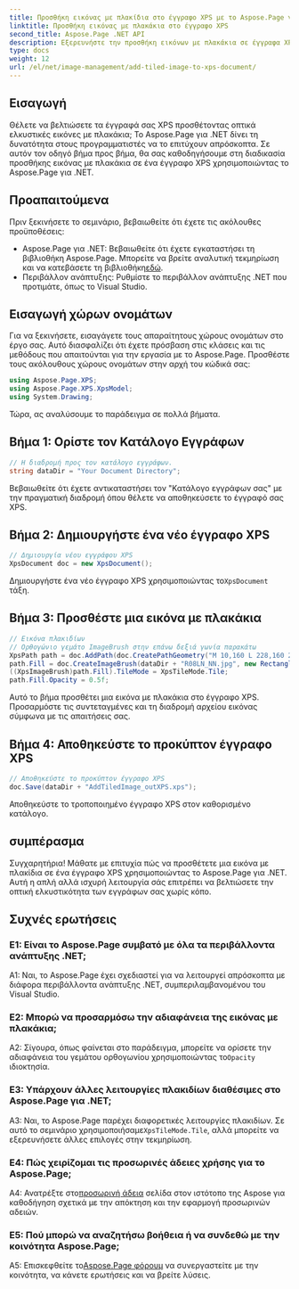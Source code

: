 ```yaml
---
title: Προσθήκη εικόνας με πλακίδια στο έγγραφο XPS με το Aspose.Page για .NET
linktitle: Προσθήκη εικόνας με πλακάκια στο έγγραφο XPS
second_title: Aspose.Page .NET API
description: Εξερευνήστε την προσθήκη εικόνων με πλακάκια σε έγγραφα XPS χωρίς κόπο με το Aspose.Page για .NET. Βελτιώστε την οπτική εμφάνιση και δημιουργήστε εντυπωσιακά έγγραφα.
type: docs
weight: 12
url: /el/net/image-management/add-tiled-image-to-xps-document/
---
```

## Εισαγωγή

Θέλετε να βελτιώσετε τα έγγραφά σας XPS προσθέτοντας οπτικά ελκυστικές εικόνες με πλακάκια; Το Aspose.Page για .NET δίνει τη δυνατότητα στους προγραμματιστές να το επιτύχουν απρόσκοπτα. Σε αυτόν τον οδηγό βήμα προς βήμα, θα σας καθοδηγήσουμε στη διαδικασία προσθήκης εικόνας με πλακάκια σε ένα έγγραφο XPS χρησιμοποιώντας το Aspose.Page για .NET.

## Προαπαιτούμενα

Πριν ξεκινήσετε το σεμινάριο, βεβαιωθείτε ότι έχετε τις ακόλουθες προϋποθέσεις:

-  Aspose.Page για .NET: Βεβαιωθείτε ότι έχετε εγκαταστήσει τη βιβλιοθήκη Aspose.Page. Μπορείτε να βρείτε αναλυτική τεκμηρίωση και να κατεβάσετε τη βιβλιοθήκη[εδώ](https://reference.aspose.com/page/net/).
- Περιβάλλον ανάπτυξης: Ρυθμίστε το περιβάλλον ανάπτυξης .NET που προτιμάτε, όπως το Visual Studio.

## Εισαγωγή χώρων ονομάτων

Για να ξεκινήσετε, εισαγάγετε τους απαραίτητους χώρους ονομάτων στο έργο σας. Αυτό διασφαλίζει ότι έχετε πρόσβαση στις κλάσεις και τις μεθόδους που απαιτούνται για την εργασία με το Aspose.Page. Προσθέστε τους ακόλουθους χώρους ονομάτων στην αρχή του κώδικά σας:

```csharp
using Aspose.Page.XPS;
using Aspose.Page.XPS.XpsModel;
using System.Drawing;
```

Τώρα, ας αναλύσουμε το παράδειγμα σε πολλά βήματα.

## Βήμα 1: Ορίστε τον Κατάλογο Εγγράφων

```csharp
// Η διαδρομή προς τον κατάλογο εγγράφων.
string dataDir = "Your Document Directory";
```

Βεβαιωθείτε ότι έχετε αντικαταστήσει τον "Κατάλογο εγγράφων σας" με την πραγματική διαδρομή όπου θέλετε να αποθηκεύσετε το έγγραφό σας XPS.

## Βήμα 2: Δημιουργήστε ένα νέο έγγραφο XPS

```csharp
// Δημιουργία νέου εγγράφου XPS
XpsDocument doc = new XpsDocument();
```

 Δημιουργήστε ένα νέο έγγραφο XPS χρησιμοποιώντας το`XpsDocument` τάξη.

## Βήμα 3: Προσθέστε μια εικόνα με πλακάκια

```csharp
// Εικόνα πλακιδίων
// Ορθογώνιο γεμάτο ImageBrush στην επάνω δεξιά γωνία παρακάτω
XpsPath path = doc.AddPath(doc.CreatePathGeometry("M 10,160 L 228,160 228,305 10,305"));
path.Fill = doc.CreateImageBrush(dataDir + "R08LN_NN.jpg", new RectangleF(0f, 0f, 128f, 96f), new RectangleF(0f, 0f, 64f, 48f));
((XpsImageBrush)path.Fill).TileMode = XpsTileMode.Tile;
path.Fill.Opacity = 0.5f;
```

Αυτό το βήμα προσθέτει μια εικόνα με πλακάκια στο έγγραφο XPS. Προσαρμόστε τις συντεταγμένες και τη διαδρομή αρχείου εικόνας σύμφωνα με τις απαιτήσεις σας.

## Βήμα 4: Αποθηκεύστε το προκύπτον έγγραφο XPS

```csharp
// Αποθηκεύστε το προκύπτον έγγραφο XPS
doc.Save(dataDir + "AddTiledImage_outXPS.xps");
```

Αποθηκεύστε το τροποποιημένο έγγραφο XPS στον καθορισμένο κατάλογο.

## συμπέρασμα

Συγχαρητήρια! Μάθατε με επιτυχία πώς να προσθέτετε μια εικόνα με πλακίδια σε ένα έγγραφο XPS χρησιμοποιώντας το Aspose.Page για .NET. Αυτή η απλή αλλά ισχυρή λειτουργία σάς επιτρέπει να βελτιώσετε την οπτική ελκυστικότητα των εγγράφων σας χωρίς κόπο.

## Συχνές ερωτήσεις

### Ε1: Είναι το Aspose.Page συμβατό με όλα τα περιβάλλοντα ανάπτυξης .NET;

A1: Ναι, το Aspose.Page έχει σχεδιαστεί για να λειτουργεί απρόσκοπτα με διάφορα περιβάλλοντα ανάπτυξης .NET, συμπεριλαμβανομένου του Visual Studio.

### Ε2: Μπορώ να προσαρμόσω την αδιαφάνεια της εικόνας με πλακάκια;

A2: Σίγουρα, όπως φαίνεται στο παράδειγμα, μπορείτε να ορίσετε την αδιαφάνεια του γεμάτου ορθογωνίου χρησιμοποιώντας το`Opacity` ιδιοκτησία.

### Ε3: Υπάρχουν άλλες λειτουργίες πλακιδίων διαθέσιμες στο Aspose.Page για .NET;

 A3: Ναι, το Aspose.Page παρέχει διαφορετικές λειτουργίες πλακιδίων. Σε αυτό το σεμινάριο χρησιμοποιήσαμε`XpsTileMode.Tile`, αλλά μπορείτε να εξερευνήσετε άλλες επιλογές στην τεκμηρίωση.

### Ε4: Πώς χειρίζομαι τις προσωρινές άδειες χρήσης για το Aspose.Page;

 A4: Ανατρέξτε στο[προσωρινή άδεια](https://purchase.aspose.com/temporary-license/) σελίδα στον ιστότοπο της Aspose για καθοδήγηση σχετικά με την απόκτηση και την εφαρμογή προσωρινών αδειών.

### Ε5: Πού μπορώ να αναζητήσω βοήθεια ή να συνδεθώ με την κοινότητα Aspose.Page;

 A5: Επισκεφθείτε το[Aspose.Page φόρουμ](https://forum.aspose.com/c/page/39) να συνεργαστείτε με την κοινότητα, να κάνετε ερωτήσεις και να βρείτε λύσεις.